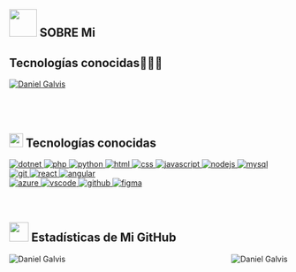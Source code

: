 ## <picture><img src = "https://github.com/7oSkaaa/7oSkaaa/blob/main/Images/about_me.gif?raw=true" width = 50px></picture> SOBRE Mi

<h2 >Tecnologías conocidas👨🏻‍💻</h2>
<a href = "mailto:djgz2004@gmail.com" target="blank">
  <img align="center" src="https://img.shields.io/badge/Gmail-D14836?style=for-the-badge&logo=gmail&logoColor=white" alt="Daniel Galvis"  />
</a>
<br>
<br>
<br>
<br>

## <img src="https://media2.giphy.com/media/QssGEmpkyEOhBCb7e1/giphy.gif?cid=ecf05e47a0n3gi1bfqntqmob8g9aid1oyj2wr3ds3mg700bl&rid=giphy.gif" width ="25"> Tecnologías conocidas
<a href="https://learn.microsoft.com/en-us/dotnet" target="_blank">
  <img src="https://skillicons.dev/icons?i=dotnet" alt="dotnet" />
</a>
<a href="https://www.php.net/" target="_blank">
  <img src="https://skillicons.dev/icons?i=php" alt="php" />
</a>
<a href="https://www.python.org/" target="_blank">
  <img src="https://skillicons.dev/icons?i=py" alt="python" />
</a>
<a href="https://developer.mozilla.org/en-US/docs/Web/html" target="_blank">
  <img src="https://skillicons.dev/icons?i=html" alt="html" />
</a>
<a href="https://developer.mozilla.org/en-US/docs/Web/css" target="_blank">
  <img src="https://skillicons.dev/icons?i=css" alt="css" />
</a>
<a href="https://developer.mozilla.org/en-US/docs/Web/JavaScript" target="_blank">
  <img src="https://skillicons.dev/icons?i=js" alt="javascript" />
</a>
<a href="https://nodejs.org/" target="_blank">
  <img src="https://skillicons.dev/icons?i=nodejs" alt="nodejs" />
</a>
<a href="https://www.mysql.com/" target="_blank">
  <img src="https://skillicons.dev/icons?i=mysql" alt="mysql" />
</a>
<a href="https://git-scm.com/" target="_blank">
  <img src="https://skillicons.dev/icons?i=git" alt="git" />
</a>
<a href="https://reactjs.org/" target="_blank">
  <img src="https://skillicons.dev/icons?i=react" alt="react" />
</a>
<a href="https://angular.io/" target="_blank">
  <img src="https://skillicons.dev/icons?i=angular" alt="angular" />
</a>
<br>
<a href="https://azure.microsoft.com/" target="_blank">
  <img src="https://skillicons.dev/icons?i=azure" alt="azure" />
</a>
<a href="https://code.visualstudio.com/" target="_blank">
  <img src="https://skillicons.dev/icons?i=vscode" alt="vscode" />
</a>
<a href="https://github.com/" target="_blank">
  <img src="https://skillicons.dev/icons?i=github" alt="github" />
</a>
<a href="https://www.figma.com/" target="_blank">
  <img src="https://skillicons.dev/icons?i=figma" alt="figma" />
</a>
<br>
<br>
<br>

## <img src="https://media.giphy.com/media/iY8CRBdQXODJSCERIr/giphy.gif" width="35"> Estadísticas de Mi GitHub
<p>
  <img align="left" src="https://github-readme-stats.vercel.app/api?username=DanielGalvis-Dev&theme=blue-green" alt="Daniel Galvis" />
  <img align="right" src="https://github-readme-stats.vercel.app/api/top-langs?username=DanielGalvis-Dev&show_icons=true&theme=dark&locale=en&layout=compact" alt="Daniel Galvis" />
</p>
